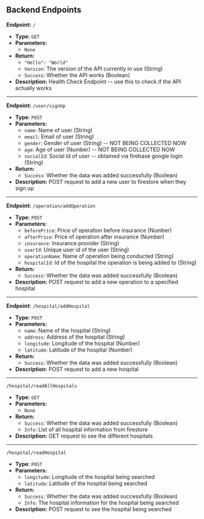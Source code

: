 ## Backend Endpoints

**Endpoint:** `/`
* **Type**: `GET`
* **Parameters:**
    * `None`
* **Return:**
    * `"Hello": "World"`
    * `Version`: The version of the API currently in use (String)
    * `Success`: Whether the API works (Boolean)
* **Description:** Health Check Endpoint -- use this to check if the API actually works
---
**Endpoint:** `/user/signUp`
* **Type**: `POST`
* **Parameters:**
    * `name`: Name of user (String)
    * `email`: Email of user (String)
    * `gender`: Gender of user (String) -- NOT BEING COLLECTED NOW
    * `age`: Age of user (Number) -- NOT BEING COLLECTED NOW
    * `socialId`: Social Id of user -- obtained via firebase google login (String)
* **Return:**
    * `Success`: Whether the data was added successfully (Boolean)
* **Description:** POST request to add a new user to firestore when they sign up
---
**Endpoint:** `/operation/addOperation`
* **Type**: `POST`
* **Parameters:**
    * `beforePrice`: Price of operation before insurance (Number)
    * `afterPrice`: Price of operation after insurance (Number)
    * `insurance`: Insurance provider (String)
    * `userId`: Unique user id of the user (String)
    * `operationName`: Name of operation being conducted (String)
    * `hospitalId`: Id of the hospital the operation is being added to (String)
* **Return:**
    * `Success`: Whether the data was added successfully (Boolean)
* **Description:** POST request to add a new operation to a specified hospital
---
**Endpoint:** `/hospital/addHospital`
* **Type**: `POST`
* **Parameters:**
    * `name`: Name of the hospital (String)
    * `address`: Address of the hospital (String)
    * `longitude`: Longitude of the hospital (Number)
    * `latitude`: Latitude of the hospital (Number)
* **Return:**
    * `Success`: Whether the data was added successfully (Boolean)
* **Description:** POST request to add a new hospital
---
`/hospital/readAllHospitals`
* **Type**: `GET`
* **Parameters:**
    * `None`
* **Return:**
    * `Success`: Whether the data was added successfully (Boolean)
    * `Info`: List of all hospital information from firestore
* **Description:** GET request to see the different hospitals
---
`/hospital/readHospital`
* **Type**: `POST`
* **Parameters:**
    * `longitude`: Longitude of the hospital being searched
    * `latitude`: Latitude of the hospital being searched
* **Return:**
    * `Success`: Whether the data was added successfully (Boolean)
    * `Info`: The hospital information for the hospital being searched
* **Description:** POST request to see the hospital being searched
